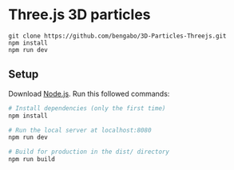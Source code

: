# Three.js 3D particles

```
git clone https://github.com/bengabo/3D-Particles-Threejs.git
npm install
npm run dev
```

## Setup
Download [Node.js](https://nodejs.org/en/download/).
Run this followed commands:

``` bash
# Install dependencies (only the first time)
npm install

# Run the local server at localhost:8080
npm run dev

# Build for production in the dist/ directory
npm run build
```
